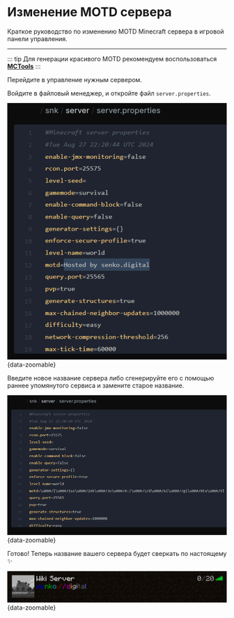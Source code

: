 <script setup>
import minecraftLogo from '/components/minecraftLogo.vue';
</script>

# <minecraftLogo>Изменение MOTD сервера</minecraftLogo>

Краткое руководство по изменению MOTD Minecraft сервера в игровой панели управления.

***

::: tip
Для генерации красивого MOTD рекомендуем воспользоваться **[MCTools](https://mctools.org/motd-creator)**
:::

Перейдите в управление нужным сервером.

Войдите в файловый менеджер, и откройте файл `server.properties`.

![old server name](/images/games/minecraft/server-name/old-name.png){data-zoomable}

Введите новое название сервера либо сгенерируйте его с помощью раннее упомянутого сервиса и замените старое название.

![new server name](/images/games/minecraft/server-name/new-name.png){data-zoomable}

Готово! Теперь название вашего сервера будет сверкать по настоящему :sparkles:

![server name in minecraft](/images/games/minecraft/server-icon/old.png){data-zoomable}
